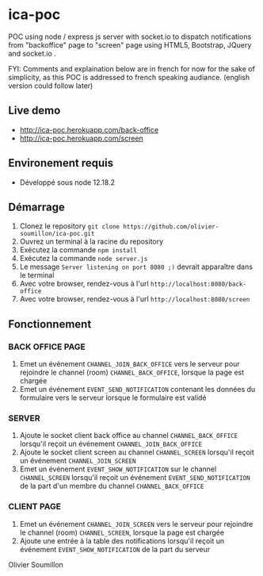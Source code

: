 # ica-poc

POC using node / express js server with socket.io to dispatch notifications from "backoffice" page to "screen" page using HTML5, Bootstrap,
JQuery and socket.io .

FYI: Comments and explaination below are in french for now for the sake of simplicity, as this POC is addressed to french speaking audiance.
(english version could follow later)

## Live demo
- http://ica-poc.herokuapp.com/back-office
- http://ica-poc.herokuapp.com/screen


## Environement requis
- Développé sous node 12.18.2

## Démarrage
1) Clonez le repository `git clone https://github.com/olivier-soumillon/ica-poc.git`
2) Ouvrez un terminal à la racine du repository
3) Exécutez la commande ```npm install```
4) Exécutez la commande ```node server.js```
5) Le message `Server listening on port 8080 ;)` devrait apparaître dans le terminal
6) Avec votre browser, rendez-vous à l'url ```http://localhost:8080/back-office```
7) Avec votre browser, rendez-vous à l'url ```http://localhost:8080/screen```

## Fonctionnement

### BACK OFFICE PAGE
1) Emet un événement `CHANNEL_JOIN_BACK_OFFICE` vers le serveur pour rejoindre le channel (room) `CHANNEL_BACK_OFFICE`, lorsque la page est chargée
2) Emet un événement `EVENT_SEND_NOTIFICATION` contenant les données du formulaire vers le serveur lorsque le formulaire est validé

### SERVER
1) Ajoute le socket client back office au channel `CHANNEL_BACK_OFFICE` lorsqu'il reçoit un événement `CHANNEL_JOIN_BACK_OFFICE`
2) Ajoute le socket client screen au channel `CHANNEL_SCREEN` lorsqu'il reçoit un événement `CHANNEL_JOIN_SCREEN`
3) Emet un événement `EVENT_SHOW_NOTIFICATION` sur le channel `CHANNEL_SCREEN` lorsqu'il reçoit un événement `EVENT_SEND_NOTIFICATION` de la part d'un membre du channel `CHANNEL_BACK_OFFICE`

### CLIENT PAGE
1) Emet un événement `CHANNEL_JOIN_SCREEN` vers le serveur pour rejoindre le channel (room) `CHANNEL_SCREEN`, lorsque la page est chargée
2) Ajoute une entrée à la table des notifications lorsqu'il reçoit un événement `EVENT_SHOW_NOTIFICATION` de la part du serveur

Olivier Soumillon
